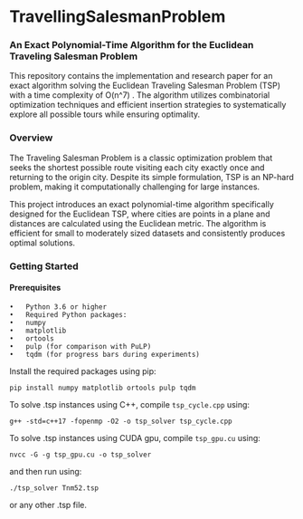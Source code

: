 # TravellingSalesmanProblem


### An Exact Polynomial-Time Algorithm for the Euclidean Traveling Salesman Problem

This repository contains the implementation and research paper for an exact algorithm solving the Euclidean Traveling Salesman Problem (TSP) with a time complexity of  O(n^7) . The algorithm utilizes combinatorial optimization techniques and efficient insertion strategies to systematically explore all possible tours while ensuring optimality.

### Overview

The Traveling Salesman Problem is a classic optimization problem that seeks the shortest possible route visiting each city exactly once and returning to the origin city. Despite its simple formulation, TSP is an NP-hard problem, making it computationally challenging for large instances.

This project introduces an exact polynomial-time algorithm specifically designed for the Euclidean TSP, where cities are points in a plane and distances are calculated using the Euclidean metric. The algorithm is efficient for small to moderately sized datasets and consistently produces optimal solutions.


### Getting Started

#### Prerequisites

	•	Python 3.6 or higher
	•	Required Python packages:
	•	numpy
	•	matplotlib
	•	ortools
	•	pulp (for comparison with PuLP)
	•	tqdm (for progress bars during experiments)

Install the required packages using pip:

```
pip install numpy matplotlib ortools pulp tqdm
```


To solve .tsp instances using C++, compile `tsp_cycle.cpp` using:

```
g++ -std=c++17 -fopenmp -O2 -o tsp_solver tsp_cycle.cpp
```

To solve .tsp instances using CUDA gpu, compile `tsp_gpu.cu` using:
```
nvcc -G -g tsp_gpu.cu -o tsp_solver
```

and then run using:
```
./tsp_solver Tnm52.tsp
```
or any other .tsp file.